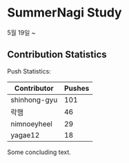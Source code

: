 # SummerNagi Study

5월 19일 ~ 

## Contribution Statistics

Push Statistics:

| Contributor | Pushes |
| ----------- | ------ |
| shinhong-gyu | 101 |
| 락햄 | 46 |
| nimnoeyheel | 29 |
| yagae12 | 18 |

Some concluding text.
